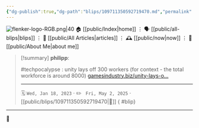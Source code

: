 ```yaml
---
{"dg-publish":true,"dg-path":"blips/109711350592719470.md","permalink":"/blips/109711350592719470/","title":"philipp on mastodon @ 2023-01-18"}
---
```



<div class="transclusion internal-embed is-loaded"><div class="markdown-embed">




![flenker-logo-RGB.png|40](/img/user/attachments/flenker-logo-RGB.png)
🏠 [[public/Index\|home]]  ⋮ 🗣️ [[public/all-blips\|blips]] ⋮  📝 [[public/All Articles\|articles]]  ⋮ 🕰️ [[public/now\|now]] ⋮ 🪪 [[public/About Me\|about me]]


</div></div>


> [!summary] **philipp**:
>
> #techpocalypse : unity lays off 300 workers (for context - the total workforce is around 8000) [gamesindustry.biz/unity-lays-o…](https://www.gamesindustry.biz/unity-lays-off-nearly-300)
> - - -
>
> 🗓️ <code>Wed, Jan 18, 2023</code>  · ✏️ <code> Fri, May 2, 2025</code>  · [[public/blips/109711350592719470\|🔗]]
{ #blip}


- - -

 👾
